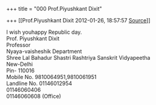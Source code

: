 +++
title = "000 Prof.Piyushkant Dixit"

+++
[[Prof.Piyushkant Dixit	2012-01-26, 18:57:57 [Source](https://groups.google.com/g/bvparishat/c/XvwbobV-DNY)]]



I wish youhappy Republic day.  
Prof. Piyushkant Dixit  
Professor  
Nyaya-vaisheshik Department  
Shree Lal Bahadur Shastri Rashtriya Sanskrit Vidyapeetha  
New-Delhi  
Pin- 110016  
Mobile No. 9810064951,9810061951  
Landline No. 01146012954  
         01146060406  
         01146060608 (Office)  
  


